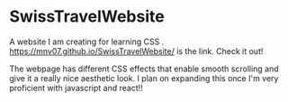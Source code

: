 # SwissTravelWebsite
A website I am creating for learning CSS .   https://mnv07.github.io/SwissTravelWebsite/ is the link. Check it out!

The webpage has different CSS effects that enable smooth scrolling and give it a really nice aesthetic look. I plan on expanding this once I'm very proficient with javascript and react!!
